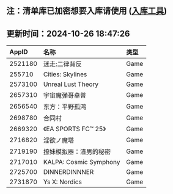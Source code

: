 ## 注：清单库已加密想要入库请使用 ([入库工具](https://github.com/BlankTMing/ManifestAutoUpdate/releases))

## 更新时间：2024-10-26 18:47:26
| AppID | 名称 | 类型  |
| :-------------------- | :----------------------------- | :----------- |
| 2521180 | 迷走:二律背反| Game |
| 255710 | Cities: Skylines| Game |
| 2573100 | Unreal Lust Theory| Game |
| 2657310 | 宇宙魔弹哥卓普| Game |
| 2656540 | 东方：平野孤鸿| Game |
| 2698780 | 合同村| Game |
| 2669320 | 《EA SPORTS FC™ 25》| Game |
| 2716820 | 淫欲ノ魔塔| Game |
| 2719190 | 撩妹模拟器：渣男的秘密| Game |
| 2717010 | KALPA: Cosmic Symphony| Game |
| 2725700 | DINNERDINNNER| Game |
| 2731870 | Ys X: Nordics| Game |

